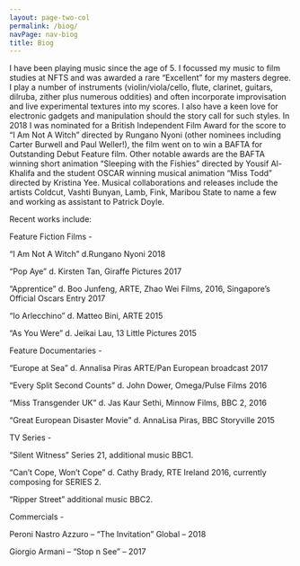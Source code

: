 ```yaml
---
layout: page-two-col
permalink: /biog/
navPage: nav-biog
title: Biog
---
```

I have been playing music since the age of 5. I focussed my music to film studies at NFTS and was awarded a rare “Excellent” for my masters degree. I play a number of instruments (violin/viola/cello, flute, clarinet, guitars, dilruba, zither plus numerous oddities) and often incorporate improvisation and live experimental textures into my scores. I also have a keen love for electronic gadgets and manipulation should the story call for such styles. In 2018 I was nominated for a British Independent Film Award for the score to “I Am Not A Witch” directed by Rungano Nyoni (other nominees including Carter Burwell and Paul Weller!), the film went on to win a BAFTA for Outstanding Debut Feature film. Other notable awards are the BAFTA winning short animation “Sleeping with the Fishies” directed by Yousif Al-Khalifa and the student OSCAR winning musical animation “Miss Todd” directed by Kristina Yee. Musical collaborations and releases include the artists Coldcut, Vashti Bunyan, Lamb, Fink, Maribou State to name a few and working as assistant to Patrick Doyle.

Recent works include:

Feature Fiction Films -

“I Am Not A Witch” d.Rungano Nyoni 2018

“Pop Aye” d. Kirsten Tan, Giraffe Pictures 2017

“Apprentice” d. Boo Junfeng, ARTE, Zhao Wei Films, 2016, Singapore’s Official Oscars Entry 2017

“Io Arlecchino” d. Matteo Bini, ARTE 2015

“As You Were” d. Jeikai Lau, 13 Little Pictures 2015

Feature Documentaries -

“Europe at Sea” d. Annalisa Piras ARTE/Pan European broadcast 2017

“Every Split Second Counts” d. John Dower, Omega/Pulse Films 2016

“Miss Transgender UK” d. Jas Kaur Sethi, Minnow Films, BBC 2, 2016

“Great European Disaster Movie” d. AnnaLisa Piras, BBC Storyville 2015

TV Series -

“Silent Witness” Series 21, additional music BBC1.

“Can’t Cope, Won’t Cope” d. Cathy Brady, RTE Ireland 2016, currently composing for SERIES 2.

“Ripper Street” additional music BBC2.

Commercials -

Peroni Nastro Azzuro – “The Invitation” Global – 2018

Giorgio Armani – “Stop n See” – 2017